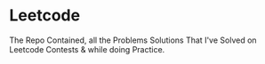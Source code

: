# Leetcode
The Repo Contained, all the Problems Solutions That I've Solved on Leetcode Contests & while doing Practice.
